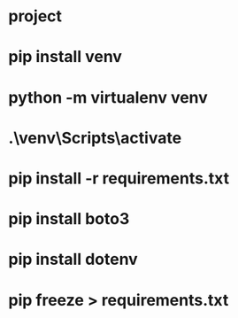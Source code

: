 # project
# pip install venv
# python -m virtualenv venv
# .\venv\Scripts\activate
# pip install -r requirements.txt
# pip install boto3
# pip install dotenv
# pip freeze > requirements.txt

